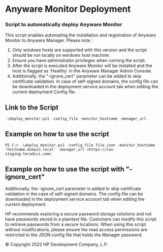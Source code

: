 # Anyware Monitor Deployment

### Script to automatically deploy Anyware Monitor

This script enables automating the installation and registration of Anyware Monitor to Anyware Manager. Please note :

1. Only windows hosts are supported with this version and the script should be run locally on windows host machine.
2. Ensure you have administrator privileges when running the script.
3. After the script is executed Anyware Monitor will be installed and the host is flagged as 'Healthy' in the Anyware Manager Admin Console.
4. Additionally, the "-ignore_cert" parameter can be added to skip certificate validation. In case of self-signed domains, the config file can be downloaded in the deployment service account tab when editing the current deployment Config file.

## Link to the Script

```
.\deploy_monitor.ps1 -config_file -monitor_hostname -manager_url
```

## Example on how to use the script

```
PS C:> .\deploy_monitor.ps1 -config_file file.json -monitor_hostname 'hostname.domain.local' -manager_url <https://cas-staging.teradici.com>
```

## Example on how to use the script with "-ignore_cert"

Additionally, the -ignore_cert parameter is added to skip certificate validation in the case of self-signed domains. The config file can be downloaded in the deployment service account tab when editing the current deployment.

HP recommends exploring a secure password storage solutions and not have passwords stored in a plaintext file. Customers can modify this script to retrieve passwords from a secure locations. When using this script without modifications, please ensure the read access permissions are restricted to the JSON config file that holds the Manager password.

© Copyright 2022 HP Development Company, L.P.
